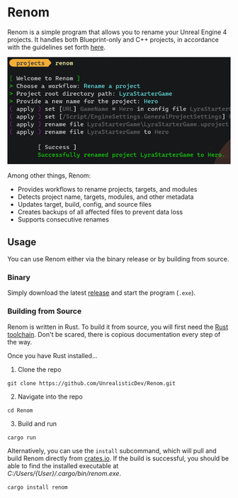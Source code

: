 # Renom

Renom is a simple program that allows you to rename your Unreal Engine 4
projects. It handles both Blueprint-only and C++ projects, in accordance with
the guidelines set forth
[here](https://unrealistic.dev/posts/rename-your-project-including-code).

![Screenshot](/assets/rename_project.png)

Among other things, Renom:

- Provides workflows to rename projects, targets, and modules
- Detects project name, targets, modules, and other metadata
- Updates target, build, config, and source files
- Creates backups of all affected files to prevent data loss
- Supports consecutive renames

## Usage

You can use Renom either via the binary release or by building from source.

### Binary

Simply download the latest
[release](https://github.com/UnrealisticDev/Renom/releases) and start the
program (`.exe`).

### Building from Source

Renom is written in Rust. To build it from source, you will first need the [Rust
toolchain](https://www.rust-lang.org/tools/install). Don't be scared, there is
copious documentation every step of the way.

Once you have Rust installed...

1. Clone the repo

```shell
git clone https://github.com/UnrealisticDev/Renom.git
```

2. Navigate into the repo

```shell
cd Renom
```

3. Build and run

```shell
cargo run
```

Alternatively, you can use the `install` subcommand, which will pull and build
Renom directly from [crates.io](https://crates.io/crates/renom). If the build is
successful, you should be able to find the installed executable at
*C:/Users/{User}/.cargo/bin/renom.exe*.

```shell
cargo install renom
```
